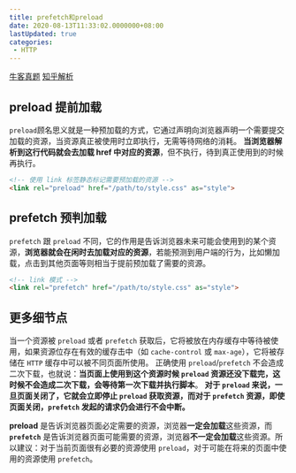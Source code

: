 ```yaml
---
title: prefetch和preload
date: 2020-08-13T11:33:02.0000000+08:00
lastUpdated: true
categories:
 - HTTP
---
```


[牛客真题](https://www.nowcoder.com/test/question/done?tid=35895019&qid=643152#summary)
[知乎解析](https://zhuanlan.zhihu.com/p/48521680)

## **preload 提前加载**

`preload`顾名思义就是一种预加载的方式，它通过声明向浏览器声明一个需要提交加载的资源，当资源真正被使用时立即执行，无需等待网络的消耗。
**当浏览器解析到这行代码就会去加载 href 中对应的资源**，但不执行，待到真正使用到的时候再执行。

```html
<!-- 使用 link 标签静态标记需要预加载的资源 -->
<link rel="preload" href="/path/to/style.css" as="style">
```

## **prefetch 预判加载**

`prefetch` 跟 `preload` 不同，它的作用是告诉浏览器未来可能会使用到的某个资源，**浏览器就会在闲时去加载对应的资源**，若能预测到用户端的行为，比如懒加载，点击到其他页面等则相当于提前预加载了需要的资源。

```html
<!-- link 模式 -->
<link rel="prefetch" href="/path/to/style.css" as="style">
```

## **更多细节点**

当一个资源被 `preload` 或者 `prefetch` 获取后，它将被放在内存缓存中等待被使用，如果资源位存在有效的缓存击中（如 `cache-control` 或 `max-age`），它将被存储在 `HTTP` 缓存中可以被不同页面所使用。
正确使用 `preload`/`prefetch` 不会造成二次下载，也就说：**当页面上使用到这个资源时候 `preload` 资源还没下载完，这时候不会造成二次下载，会等待第一次下载并执行脚本**。
**对于 `preload` 来说，一旦页面关闭了，它就会立即停止 `preload` 获取资源，而对于 `prefetch` 资源，即使页面关闭，`prefetch` 发起的请求仍会进行不会中断。**

**preload** 是告诉浏览器页面必定需要的资源，浏览器**一定会加载**这些资源，而 **`prefetch`** 是告诉浏览器页面可能需要的资源，浏览器**不一定会加载**这些资源。所以建议：对于当前页面很有必要的资源使用 `preload`，对于可能在将来的页面中使用的资源使用 `prefetch`。
